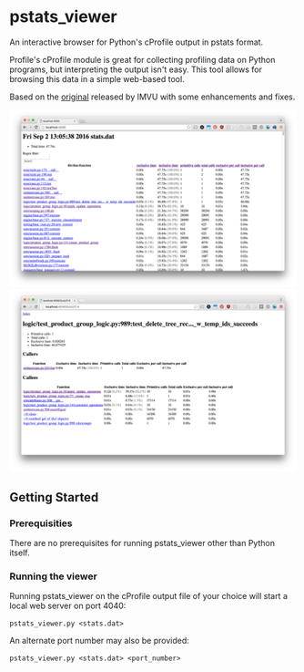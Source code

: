 # pstats_viewer

An interactive browser for Python's cProfile output in pstats format.

Profile's cProfile module is great for collecting profiling data on Python
programs, but interpreting the output isn't easy. This tool allows for browsing
this data in a simple web-based tool.

Based on the
[original](https://chadaustin.me/2008/05/open-sourced-our-pstats-viewer/)
released by IMVU with some enhancements and fixes.

![screenshot of index](/docs/pstats_index.png?raw=true)
![screenshot of detail](/docs/pstats_detail.png?raw=true)

## Getting Started

### Prerequisities

There are no prerequisites for running pstats_viewer other than Python itself.

### Running the viewer

Running pstats_viewer on the cProfile output file of your choice will start a
local web server on port 4040:

```
pstats_viewer.py <stats.dat>
```

An alternate port number may also be provided:

```
pstats_viewer.py <stats.dat> <port_number>
```
